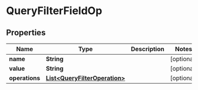 

# QueryFilterFieldOp


## Properties

| Name | Type | Description | Notes |
|------------ | ------------- | ------------- | -------------|
|**name** | **String** |  |  [optional] |
|**value** | **String** |  |  [optional] |
|**operations** | [**List&lt;QueryFilterOperation&gt;**](QueryFilterOperation.md) |  |  [optional] |



